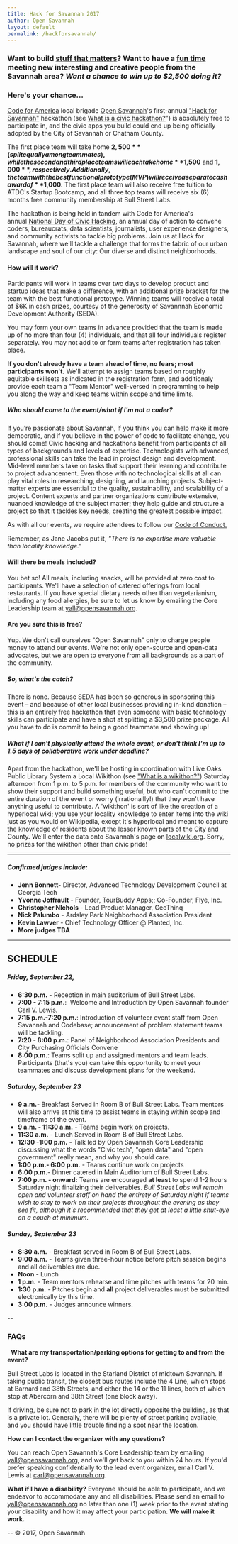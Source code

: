 ```yaml
---
title: Hack for Savannah 2017
author: Open Savannah
layout: default
permalink: /hackforsavannah/
---
```


### Want to build [stuff that matters](https://github.com/opensavannah)? Want to have a [fun time](https://photos.app.goo.gl/D2hkIXsEdCM0twwO2) meeting new interesting and creative people from the Savannah area? *Want a chance to win up to $2,500 doing it?*

### Here's your chance...

[Code for America](http://codeforamerica.org) local brigade [Open Savannah](https://opensavannah.org)'s first-annual ["Hack for Savannah"](http://hackforsavannnah.org)  hackathon (see [What is a civic hackathon?](https://opensavannah.org/what-is-a-hackathon)") is absolutely free to participate in, and the civic apps you build could end up being officially adopted by the City of Savannah or Chatham County. 

The first place team will take home **$2,500** (split equally among teammates), while the second and third place teams will each take home **$1,500** and **$1,000**, respectively. Additionally, the team with the best functional prototype (MVP) will receive a separate cash award of **$1,000.** The first place team will also receive free tuition to ATDC's Startup Bootcamp, and all three top teams will receive six (6) months free community membership at Bull Street Labs.

The hackathon is being held in tandem with Code for America's annual [National Day of Civic Hacking](http://ndoch.us), an annual day of action to convene coders, bureaucrats, data scientists, journalists, user experience designers, and community activists to tackle big problems. Join us at Hack for Savannah, where we'll tackle a challenge that forms the fabric of our urban landscape and soul of our city: Our diverse and distinct neighborhoods.

#### How will it work?
Participants will work in teams over two days to develop product and startup ideas that make a difference, with an additional prize bracket for the team with the best functional prototype. Winning teams will receive a total of $6K in cash prizes, courtesy of the generosity of Savannnah Economic Development Authority (SEDA). 

You may form your own teams in advance provided that the team is made up of no more than four (4) individuals, and that all four individuals register separately. You may not add to or form teams after registration has taken place.

**If you don't already have a team ahead of time, no fears; most participants won't.** We'll  attempt to assign teams based on roughly equitable skillsets as indicated in the registration form, and additionaly provide each team a "Team Mentor" well-versed in programming to help you along the way and keep teams within scope and time limits. 

##### Who should come to the event/what if I'm not a coder?

If you’re passionate about Savannah, if you think you can help make it more democratic, and if you believe in the power of code to facilitate change, you should come! Civic hacking and hackathons benefit from participants of all types of backgrounds and levels of expertise. Technologists with advanced, professional skills can take the lead in project design and development. Mid-level members take on tasks that support their learning and contribute to project advancement. Even those with no technological skills at all can play vital roles in researching, designing, and launching projects. Subject-matter experts are essential to the quality, sustainability, and scalability of a project. Content experts and partner organizations contribute extensive, nuanced knowledge of the subject matter; they help guide and structure a project so that it tackles key needs, creating the greatest possible impact.

As with all our events, we require attendees to follow our [Code of Conduct.](https://opensavannah.org/code-of-conduct)


Remember, as Jane Jacobs put it, *"There is no expertise more valuable than locality knowledge."*

#### Will there be meals included?
You bet so! All meals, including snacks, will be provided at zero cost to participants. We'll have a selection of catered offerings from local restaurants. If you have special dietary needs other than vegetarianism, including any food allergies, be sure to let us know by emailing the Core Leadership team at yall@opensavannah.org.

#### Are you *sure* this is free?
Yup. We don't call ourselves "Open Savannah" only to charge people money to attend our events. We're not only open-source and open-data advocates, but we are open to everyone from all backgrounds as a part of the community.


##### So, what's the catch?
There is none. Because SEDA has been so generous in sponsoring this event – and because of other local businesses providing in-kind donation – this is an entirely free hackathon that even someone with basic technology skills can participate and have a shot at splitting a $3,500 prize package. All you have to do is commit to being a good teammate and showing up!

##### What if I can't physically attend the whole event, or don't think I'm up to 1.5 days of collaborative work under deadline?

Apart from the hackathon, we'll be hosting in coordination with Live Oaks Public Library System a Local Wikithon (see ["What is a wikithon?"](http://www.nickmilton.com/2014/08/the-wikithon-great-way-to-get-wiki.html))  Saturday afternoon from 1 p.m. to 5 p.m. for members of the community who want to show their support and build something useful, but who can't commit to the entire duration of the event or worry (irrationallly!) that they won't have anything useful to contribute. A 'wikithon' is sort of like the creation of a hyperlocal wiki; you use your locality knowledge to enter items into the wiki just as you would on Wikipedia, except it's hyperlocal and meant to capture the knowledge of residents about the lesser known parts of the City and County. We'll enter the data onto Savannah's page on [localwiki.org](http://localwiki.org). Sorry, no prizes for the wikithon other than civic pride!



---

##### Confirmed judges include:
+ **Jenn Bonnett**- Director, Advanced Technology Development Council at Georgia Tech
+ **Yvonne Joffrault** - Founder, TourBuddy Apps;; Co-Founder, Flye, Inc.
+ **Christopher NIchols** - Lead Product Manager, GeoThinq
+  **Nick Palumbo** - Ardsley Park Neighborhood Association President
+  **Kevin Lawver** - Chief Technology Officer @ Planted, Inc.
+   **More judges TBA**

---

## SCHEDULE
#####  Friday, September 22, 
+ **6:30 p.m.** - Reception in main auditorium of Bull Street Labs.
+ **7:00 - 7:15  p.m.**:  Welcome and Introduction by Open Savannah founder Carl V. Lewis.
+ **7:15 p.m.-7:20 p.m.**: Introduction of volunteer event staff from Open Savannah and Codebase; announcement of problem statement teams will be tackling.
+ **7:20 - 8:00 p.m.**: Panel of Neighborhood Association Presidents and City Purchasing Officials Convene
+ **8:00 p.m.**: Teams split up and assigned mentors and team leads. Participants (that's you) can take this opportunity to meet your teammates and discuss development plans for the weekend.



#####  Saturday, September 23

+ **9 a.m.**- Breakfast Served in Room B of Bull Street Labs. Team mentors will also arrive at this time to assist teams in staying within scope and timeframe of the event.
+  **9 a.m. - 11:30 a.m.** - Teams begin work on projects.
+ **11:30 a.m.** - Lunch Served in Room B of Bull Street Labs.
+ **12:30 -1:00 p.m.** - Talk led by Open Savannah Core Leadership discussing what the words "Civic tech", "open data" and "open government" really mean, and why you should care.
+ **1:00 p.m.- 6:00 p.m.** - Teams continue work on projects
+  **6:00 p.m.**- Dinner catered in Main Auditorium of Bull Street Labs.
+  **7:00 p.m. - onward:** Teams are encouraged **at least** to spend 1-2 hours Saturday night finalizing their deliverables. *Bull Street Labs will remain open and volunteer staff on hand the entirety of Saturday night if teams wish to stay to work on their projects throughout the evening as they see fit, although it's recommended that they get at least a little shut-eye on a couch at minimum.*

#####  Sunday, September 23

+ **8:30 a.m.** - Breakfast served in Room B of Bull Street Labs.
+ **9:00 a.m.** - Teams given three-hour notice before pitch session begins and all deliverables are due.
+  **Noon** -  Lunch
+  **1 p.m.** - Team mentors rehearse and time pitches with teams for 20 min. 
+ **1:30 p.m.** - Pitches begin and **all** project deliverables must be submitted electronically by this time.
+  **3:00 p.m.** - Judges announce winners.




--

### FAQs
 
**What are my transportation/parking options for getting to and from the event?**

Bull Street Labs is located in the Starland District of midtown Savannah. If taking public transit, the closest bus routes include the 4 Line, which stops at Barnard and 38th Streets, and either the 14 or the 11 lines, both of which stop at Abercorn and 38th Street (one block away).  

If driving, be sure not to park in the lot directly opposite the building, as that is a private lot. Generally, there will be plenty of street parking available, and you should have little trouble finding a spot near the location. 



**How can I contact the organizer with any questions?**

You can reach Open Savannah's Core Leadership team by emailing yall@opensavannah.org, and we'll get back to you within 24 hours. If you'd prefer speaking confidentially to the lead event organizer, email Carl V. Lewis at carl@opensavannah.org.
 

**What if I have a disability?**
Everyone should be able to participate, and we endeavor to accommodate any and all disabilities. Please send an email to yall@opensavannah.org no later than one (1) week prior to the event stating your disability and how it may affect your participation. **We will make it work.**
 
-- 
&copy; 2017, Open Savannah
